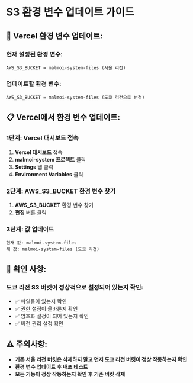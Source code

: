 # S3 환경 변수 업데이트 가이드

## 🎯 Vercel 환경 변수 업데이트:

### 현재 설정된 환경 변수:
```
AWS_S3_BUCKET = malmoi-system-files (서울 리전)
```

### 업데이트할 환경 변수:
```
AWS_S3_BUCKET = malmoi-system-files (도쿄 리전으로 변경)
```

## 📋 Vercel에서 환경 변수 업데이트:

### 1단계: Vercel 대시보드 접속
1. **Vercel 대시보드** 접속
2. **malmoi-system 프로젝트** 클릭
3. **Settings** 탭 클릭
4. **Environment Variables** 클릭

### 2단계: AWS_S3_BUCKET 환경 변수 찾기
1. **AWS_S3_BUCKET** 환경 변수 찾기
2. **편집** 버튼 클릭

### 3단계: 값 업데이트
```
현재 값: malmoi-system-files
새 값: malmoi-system-files (도쿄 리전)
```

## 🎯 확인 사항:

### 도쿄 리전 S3 버킷이 정상적으로 설정되어 있는지 확인:
- ✅ 파일들이 있는지 확인
- ✅ 권한 설정이 올바른지 확인
- ✅ 암호화 설정이 되어 있는지 확인
- ✅ 버전 관리 설정 확인

## ⚠️ 주의사항:

- **기존 서울 리전 버킷은 삭제하지 말고 먼저 도쿄 리전 버킷이 정상 작동하는지 확인**
- **환경 변수 업데이트 후 배포 테스트**
- **모든 기능이 정상 작동하는지 확인 후 기존 버킷 삭제** 